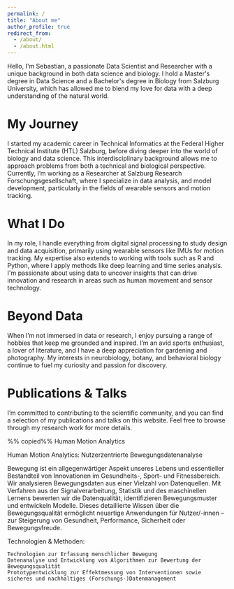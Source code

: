 ```yaml
---
permalink: /
title: "About me"
author_profile: true
redirect_from: 
  - /about/
  - /about.html
---
```


Hello, I'm Sebastian, a passionate Data Scientist and Researcher with a unique background in both data science and biology. I hold a Master's degree in Data Science and a Bachelor's degree in Biology from Salzburg University, which has allowed me to blend my love for data with a deep understanding of the natural world.

# My Journey

I started my academic career in Technical Informatics at the Federal Higher Technical Institute (HTL) Salzburg, before diving deeper into the world of biology and data science. This interdisciplinary background allows me to approach problems from both a technical and biological perspective. Currently, I’m working as a Researcher at Salzburg Research Forschungsgesellschaft, where I specialize in data analysis, and model development, particularly in the fields of wearable sensors and motion tracking.

# What I Do

In my role, I handle everything from digital signal processing to study design and data acquisition, primarily using wearable sensors like IMUs for motion tracking. My expertise also extends to working with tools such as R and Python, where I apply methods like deep learning and time series analysis. I'm passionate about using data to uncover insights that can drive innovation and research in areas such as human movement and sensor technology.

# Beyond Data

When I’m not immersed in data or research, I enjoy pursuing a range of hobbies that keep me grounded and inspired. I’m an avid sports enthusiast, a lover of literature, and I have a deep appreciation for gardening and photography. My interests in neurobiology, botany, and behavioral biology continue to fuel my curiosity and passion for discovery.

# Publications & Talks

I’m committed to contributing to the scientific community, and you can find a selection of my publications and talks on this website. Feel free to browse through my research work for more details.


%% copied%%
Human Motion Analytics

Human Motion Analytics: Nutzerzentrierte Bewegungsdatenanalyse

Bewegung ist ein allgegenwärtiger Aspekt unseres Lebens und essentieller Bestandteil von Innovationen im Gesundheits-, Sport- und Fitnessbereich. Wir analysieren Bewegungsdaten aus einer Vielzahl von Datenquellen. Mit Verfahren aus der Signalverarbeitung, Statistik und des maschinellen Lernens bewerten wir die Datenqualität, identifizieren Bewegungsmuster und entwickeln Modelle. Dieses detaillierte Wissen über die Bewegungsqualität ermöglicht neuartige Anwendungen für Nutzer/-innen – zur Steigerung von Gesundheit, Performance, Sicherheit oder  Bewegungsfreude.

Technologien & Methoden:

    Technologien zur Erfassung menschlicher Bewegung
    Datenanalyse und Entwicklung von Algorithmen zur Bewertung der Bewegungsqualität
    Prototypentwicklung zur Effektmessung von Interventionen sowie sicheres und nachhaltiges (Forschungs-)Datenmanagement
